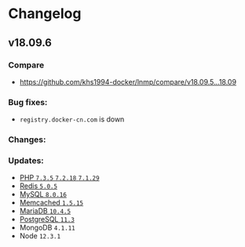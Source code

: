 # Changelog

## v18.09.6

### Compare

* https://github.com/khs1994-docker/lnmp/compare/v18.09.5...18.09

### Bug fixes:

* `registry.docker-cn.com` is down

### Changes:

### Updates:

* [PHP `7.3.5` `7.2.18` `7.1.29`](https://www.php.net/ChangeLog-7.php#7.3.5)
* [Redis `5.0.5`](https://raw.githubusercontent.com/antirez/redis/5.0/00-RELEASENOTES)
* [MySQL `8.0.16`](https://dev.mysql.com/doc/relnotes/mysql/8.0/en/news-8-0-16.html)
* [Memcached `1.5.15`](https://github.com/memcached/memcached/wiki/ReleaseNotes1515)
* [MariaDB `10.4.5`](https://mariadb.com/kb/en/library/mariadb-1045-release-notes/)
* [PostgreSQL `11.3`](https://www.postgresql.org/about/news/1939/)
* MongoDB `4.1.11`
* Node `12.3.1`
